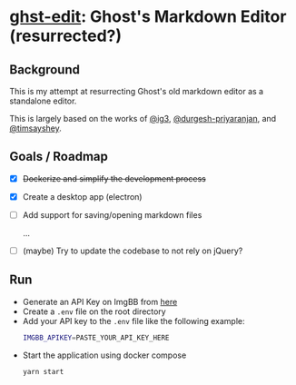 # [ghst-edit](https://github.com/fa7ad/ghst-edit): Ghost's Markdown Editor (resurrected?)

## Background

This is my attempt at resurrecting Ghost's old markdown editor as a standalone editor.

This is largely based on the works of [@ig3](https://github.com/ig3/ghosditor), [@durgesh-priyaranjan](https://github.com/durgesh-priyaranjan/ghosditor), and [@timsayshey](https://github.com/timsayshey/Ghost-Markdown-Editor).

## Goals / Roadmap

- [x] ~~Dockerize and simplify the development process~~
- [x] Create a desktop app (electron)
- [ ] Add support for saving/opening markdown files

  ...

- [ ] (maybe) Try to update the codebase to not rely on jQuery?

## Run

- Generate an API Key on ImgBB from [here](https://api.imgbb.com/)
- Create a `.env` file on the root directory
- Add your API key to the `.env` file like the following example:
  ```bash
  IMGBB_APIKEY=PASTE_YOUR_API_KEY_HERE
  ```
- Start the application using docker compose
  ```bash
  yarn start
  ```
